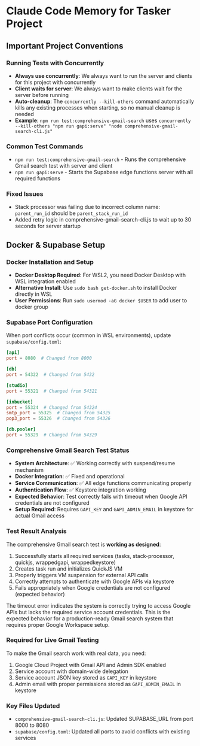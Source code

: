 # Claude Code Memory for Tasker Project

## Important Project Conventions

### Running Tests with Concurrently
- **Always use concurrently**: We always want to run the server and clients for this project with concurrently
- **Client waits for server**: We always want to make clients wait for the server before running
- **Auto-cleanup**: The `concurrently --kill-others` command automatically kills any existing processes when starting, so no manual cleanup is needed
- **Example**: `npm run test:comprehensive-gmail-search` uses `concurrently --kill-others "npm run gapi:serve" "node comprehensive-gmail-search-cli.js"`

### Common Test Commands
- `npm run test:comprehensive-gmail-search` - Runs the comprehensive Gmail search test with server and client
- `npm run gapi:serve` - Starts the Supabase edge functions server with all required functions

### Fixed Issues
- Stack processor was failing due to incorrect column name: `parent_run_id` should be `parent_stack_run_id`
- Added retry logic in comprehensive-gmail-search-cli.js to wait up to 30 seconds for server startup

## Docker & Supabase Setup

### Docker Installation and Setup
- **Docker Desktop Required**: For WSL2, you need Docker Desktop with WSL integration enabled
- **Alternative Install**: Use `sudo bash get-docker.sh` to install Docker directly in WSL
- **User Permissions**: Run `sudo usermod -aG docker $USER` to add user to docker group

### Supabase Port Configuration
When port conflicts occur (common in WSL environments), update `supabase/config.toml`:
```toml
[api]
port = 8080  # Changed from 8000

[db]
port = 54322  # Changed from 5432

[studio]
port = 55321  # Changed from 54321

[inbucket]
port = 55324  # Changed from 54324
smtp_port = 55325  # Changed from 54325
pop3_port = 55326  # Changed from 54326

[db.pooler]
port = 55329  # Changed from 54329
```

### Comprehensive Gmail Search Test Status
- **System Architecture**: ✅ Working correctly with suspend/resume mechanism
- **Docker Integration**: ✅ Fixed and operational
- **Service Communication**: ✅ All edge functions communicating properly
- **Authentication Flow**: ✅ Keystore integration working
- **Expected Behavior**: Test correctly fails with timeout when Google API credentials are not configured
- **Setup Required**: Requires `GAPI_KEY` and `GAPI_ADMIN_EMAIL` in keystore for actual Gmail access

### Test Result Analysis
The comprehensive Gmail search test is **working as designed**:
1. Successfully starts all required services (tasks, stack-processor, quickjs, wrappedgapi, wrappedkeystore)
2. Creates task run and initializes QuickJS VM
3. Properly triggers VM suspension for external API calls
4. Correctly attempts to authenticate with Google APIs via keystore
5. Fails appropriately when Google credentials are not configured (expected behavior)

The timeout error indicates the system is correctly trying to access Google APIs but lacks the required service account credentials. This is the expected behavior for a production-ready Gmail search system that requires proper Google Workspace setup.

### Required for Live Gmail Testing
To make the Gmail search work with real data, you need:
1. Google Cloud Project with Gmail API and Admin SDK enabled
2. Service account with domain-wide delegation
3. Service account JSON key stored as `GAPI_KEY` in keystore
4. Admin email with proper permissions stored as `GAPI_ADMIN_EMAIL` in keystore

### Key Files Updated
- `comprehensive-gmail-search-cli.js`: Updated SUPABASE_URL from port 8000 to 8080
- `supabase/config.toml`: Updated all ports to avoid conflicts with existing services